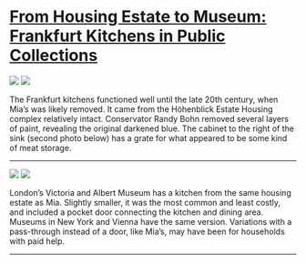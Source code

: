 # [From Housing Estate to Museum: Frankfurt Kitchens in Public Collections](http://artstories.artsmia.org/#/stories/2148)

![](http://cdn.dx.artsmia.org/thumbs/tn_141212_mia329_5043314.jpg)
![](http://cdn.dx.artsmia.org/thumbs/tn_141212_mia329_5043313.jpg)

The Frankfurt kitchens functioned well until the late 20th century, when Mia’s was likely removed. It came from the Höhenblick Estate Housing complex relatively intact. Conservator Randy Bohn removed several layers of paint, revealing the original darkened blue. The cabinet to the right of the sink (second photo below) has a grate for what appeared to be some kind of meat storage.

---

![](http://cdn.dx.artsmia.org/thumbs/tn_2014_TDX_MIAArtStories_321.jpg)
![](http://cdn.dx.artsmia.org/thumbs/tn_2014_TDX_MIAArtStories_315.jpg)

London’s Victoria and Albert Museum has a kitchen from the same housing estate as Mia. Slightly smaller, it was the most common and least costly, and included a pocket door connecting the kitchen and dining area. Museums in New York and Vienna have the same version. Variations with a pass-through instead of a door, like Mia’s, may have been for households with paid help.

---
